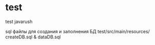 # test
test javarush

sql  файлы для создания и  заполнения БД test/src/main/resources/
createDB.sql & dataDB.sql
